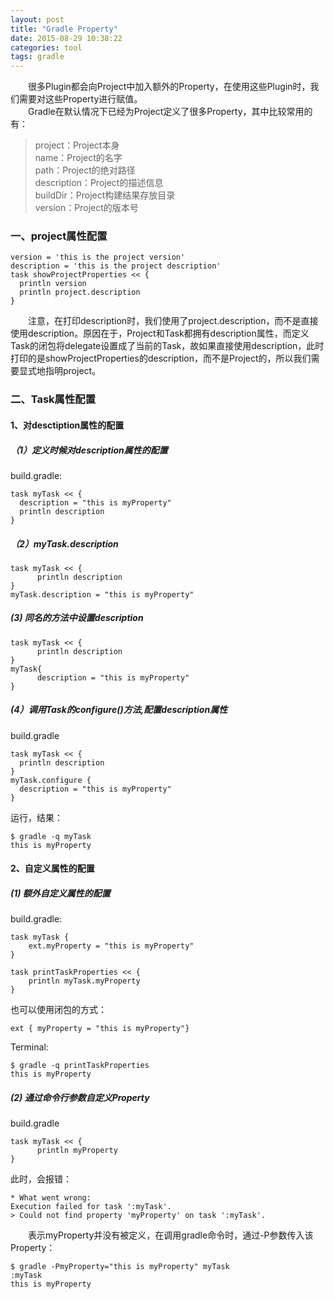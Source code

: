 ```yaml
---
layout: post
title: "Gradle Property"
date: 2015-08-29 10:38:22
categories: tool
tags: gradle
---
```

　　很多Plugin都会向Project中加入额外的Property，在使用这些Plugin时，我们需要对这些Property进行赋值。  
　　Gradle在默认情况下已经为Project定义了很多Property，其中比较常用的有：
>project：Project本身  
name：Project的名字  
path：Project的绝对路径  
description：Project的描述信息  
buildDir：Project构建结果存放目录  
version：Project的版本号  


### 一、project属性配置
	version = 'this is the project version'
	description = 'this is the project description'
	task showProjectProperties << {
	  println version
	  println project.description
	}
	
　　注意，在打印description时，我们使用了project.description，而不是直接使用description。原因在于，Project和Task都拥有description属性，而定义Task的闭包将delegate设置成了当前的Task，故如果直接使用description，此时打印的是showProjectProperties的description，而不是Project的，所以我们需要显式地指明project。
### 二、Task属性配置
#### 1、对desctiption属性的配置
##### （1）定义时候对description属性的配置
build.gradle:

	task myTask << {
	  description = "this is myProperty"
	  println description
	}

##### （2）myTask.description
	task myTask << {
		  println description
	}
	myTask.description = "this is myProperty"
##### (3) 同名的方法中设置description
	task myTask << {
		  println description
	}
	myTask{
		  description = "this is myProperty"
	}
##### (4）调用Task的configure()方法,配置description属性
build.gradle

	task myTask << {
	  println description
	}
	myTask.configure {
	  description = "this is myProperty"
	}

运行，结果：

	$ gradle -q myTask
	this is myProperty
#### 2、自定义属性的配置
##### (1) 额外自定义属性的配置
build.gradle:

	task myTask {
	    ext.myProperty = "this is myProperty"
	}
	
	task printTaskProperties << {
	    println myTask.myProperty
	}
也可以使用闭包的方式：

	ext { myProperty = "this is myProperty"}
Terminal:

	$ gradle -q printTaskProperties
	this is myProperty
##### (2) 通过命令行参数自定义Property
build.gradle

	task myTask << {
		  println myProperty
	}
此时，会报错：

	* What went wrong:
	Execution failed for task ':myTask'.
	> Could not find property 'myProperty' on task ':myTask'.
　　表示myProperty并没有被定义，在调用gradle命令时，通过-P参数传入该Property：

	$ gradle -PmyProperty="this is myProperty" myTask                  
	:myTask
	this is myProperty
